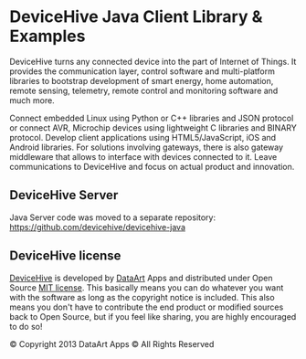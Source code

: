 DeviceHive Java Client Library & Examples
=========================================

[DeviceHive]: http://devicehive.com "DeviceHive framework"
[DataArt]: http://dataart.com "DataArt"

DeviceHive turns any connected device into the part of Internet of Things.
It provides the communication layer, control software and multi-platform
libraries to bootstrap development of smart energy, home automation, remote
sensing, telemetry, remote control and monitoring software and much more.

Connect embedded Linux using Python or C++ libraries and JSON protocol or
connect AVR, Microchip devices using lightweight C libraries and BINARY protocol.
Develop client applications using HTML5/JavaScript, iOS and Android libraries.
For solutions involving gateways, there is also gateway middleware that allows
to interface with devices connected to it. Leave communications to DeviceHive
and focus on actual product and innovation.

DeviceHive Server
------------------
Java Server code was moved to a separate repository: https://github.com/devicehive/devicehive-java


DeviceHive license
------------------

[DeviceHive] is developed by [DataArt] Apps and distributed under Open Source
[MIT license](http://en.wikipedia.org/wiki/MIT_License). This basically means
you can do whatever you want with the software as long as the copyright notice
is included. This also means you don't have to contribute the end product or
modified sources back to Open Source, but if you feel like sharing, you are
highly encouraged to do so!

&copy; Copyright 2013 DataArt Apps &copy; All Rights Reserved
